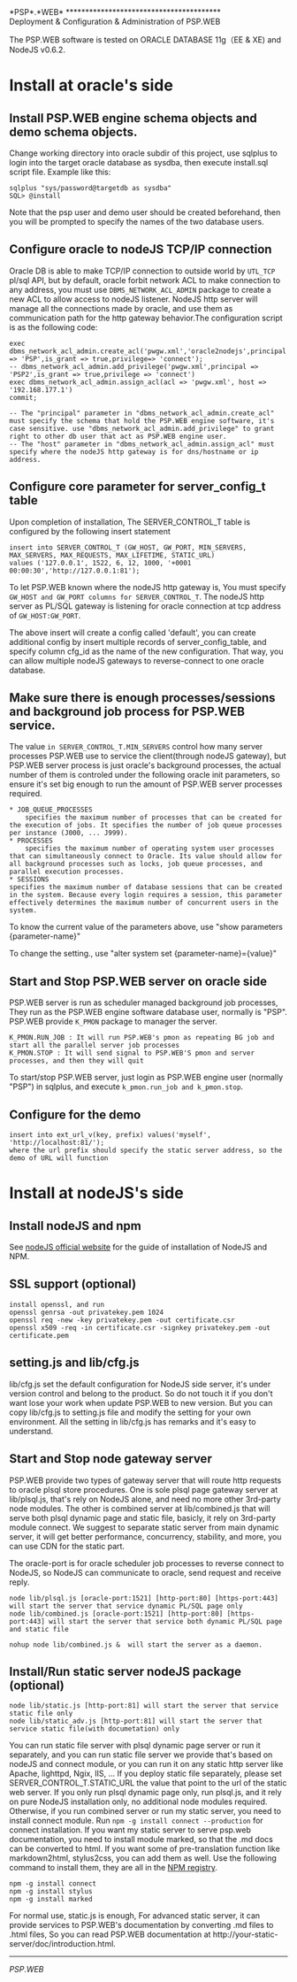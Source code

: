 <link type="text/css" rel="stylesheet" href="doc.css" />
<span class="psp_logo">*PSP*.*WEB*<span>
****************************************

<div id="title"> Deployment & Configuration & Administration of PSP.WEB  </div>

  The PSP.WEB software is tested on ORACLE DATABASE 11g（EE & XE) and NodeJS v0.6.2.

Install at oracle's side
===

## Install PSP.WEB engine schema objects and demo schema objects.

  Change working directory into oracle subdir of this project, use sqlplus to login into the target oracle database as sysdba, then execute install.sql script file. Example like this:

	sqlplus "sys/password@targetdb as sysdba"
	SQL> @install

  Note that the psp user and demo user should be created beforehand, then you will be prompted to specify the names of the two database users.

## Configure oracle to nodeJS TCP/IP connection

  Oracle DB is able to make TCP/IP connection to outside world by `UTL_TCP` pl/sql API, but by default, oracle forbit network ACL to make connection to any address, you must use `DBMS_NETWORK_ACL_ADMIN` package to create a new ACL to allow access to nodeJS listener. NodeJS http server will manage all the connections made by oracle, and use them as communication path for the http gateway behavior.The configuration script is as the following code:

	exec dbms_network_acl_admin.create_acl('pwgw.xml','oracle2nodejs',principal => 'PSP',is_grant => true,privilege=> 'connect');
	-- dbms_network_acl_admin.add_privilege('pwgw.xml',principal => 'PSP2',is_grant => true,privilege => 'connect')
	exec dbms_network_acl_admin.assign_acl(acl => 'pwgw.xml', host => '192.168.177.1')
	commit;
	
	-- The "principal" parameter in "dbms_network_acl_admin.create_acl" must specify the schema that hold the PSP.WEB engine software, it's case sensitive. use "dbms_network_acl_admin.add_privilege" to grant right to other db user that act as PSP.WEB engine user.
	-- The "host" parameter in "dbms_network_acl_admin.assign_acl" must specify where the nodeJS http gateway is for dns/hostname or ip address.

## Configure core parameter for **server\_config\_t** table

  Upon completion of installation, The SERVER\_CONTROL\_T table is configured by the following insert statement

	insert into SERVER_CONTROL_T (GW_HOST, GW_PORT, MIN_SERVERS, MAX_SERVERS, MAX_REQUESTS, MAX_LIFETIME, STATIC_URL)
	values ('127.0.0.1', 1522, 6, 12, 1000, '+0001 00:00:30','http://127.0.0.1:81');	

  To let PSP.WEB known where the nodeJS http gateway is, You must specify `GW_HOST and GW_PORT columns for SERVER_CONTROL_T`. The nodeJS http server as PL/SQL gateway is listening for oracle connection at tcp address of `GW_HOST:GW_PORT`.

  The above insert will create a config called 'default', you can create additional config by insert multiple records of server\_config\_table, and specify column cfg\_id as the name of the new configuration. That way, you can allow multiple nodeJS gateways to reverse-connect to one oracle database.


## Make sure there is enough processes/sessions and background job process for PSP.WEB service.

  The value `in SERVER_CONTROL_T.MIN_SERVERS` control how many server processes PSP.WEB use to service the client(through nodeJS gateway), but PSP.WEB server process is just oracle's background processes, the actual number of them is controled under the following oracle init parameters, so ensure it's set big enough to run the amount of PSP.WEB server processes required.

	* JOB_QUEUE_PROCESSES
		specifies the maximum number of processes that can be created for the execution of jobs. It specifies the number of job queue processes per instance (J000, ... J999). 
	* PROCESSES
		specifies the maximum number of operating system user processes that can simultaneously connect to Oracle. Its value should allow for all background processes such as locks, job queue processes, and parallel execution processes.
	* SESSIONS
	specifies the maximum number of database sessions that can be created in the system. Because every login requires a session, this parameter effectively determines the maximum number of concurrent users in the system.

  To know the current value of the parameters above, use "show parameters {parameter-name}"

  To change the setting., use "alter system set {parameter-name}={value}"
	
	

## Start and Stop PSP.WEB server on oracle side

  PSP.WEB server is run as scheduler managed background job processes, They run as the PSP.WEB engine software database user, normally is "PSP". PSP.WEB provide `K_PMON` package to manager the server.

	K_PMON.RUN_JOB : It will run PSP.WEB's pmon as repeating BG job and start all the parallel server job processes
	K_PMON.STOP : It will send signal to PSP.WEB'S pmon and server processes, and then they will quit

  To start/stop PSP.WEB server, just login as PSP.WEB engine user (normally "PSP") in sqlplus, and execute `k_pmon.run_job and k_pmon.stop`.


## Configure for the demo

	insert into ext_url_v(key, prefix) values('myself', 'http://localhost:81/');
	where the url prefix should specify the static server address, so the demo of URL will function
	
	
Install at nodeJS's side
===

## Install nodeJS and npm

  See [nodeJS official website](http://nodejs.org/#download) for the guide of installation of NodeJS and NPM.

## SSL support (optional)

	install openssl, and run
	openssl genrsa -out privatekey.pem 1024
	openssl req -new -key privatekey.pem -out certificate.csr
	openssl x509 -req -in certificate.csr -signkey privatekey.pem -out certificate.pem

## setting.js and lib/cfg.js

  lib/cfg.js set the default configuration for NodeJS side server, it's under version control and belong to the product.
So do not touch it if you don't want lose your work when update PSP.WEB to new version.
But you can copy lib/cfg.js to setting.js file and modify the setting for your own environment.
All the setting in lib/cfg.js has remarks and it's easy to understand.

## Start and Stop node gateway server

  PSP.WEB provide two types of gateway server that will route http requests to oracle plsql store procedures.
One is sole plsql page gateway server at lib/plsql.js, that's rely on NodeJS alone, and need no more other 3rd-party node modules.
The other is combined server at lib/combined.js that will serve both plsql dynamic page and static file, basicly, it rely on 3rd-party module connect.
We suggest to separate static server from main dynamic server, it will get better performance, concurrency, stability,
and more, you can use CDN for the static part.

  The oracle-port is for oracle scheduler job processes to reverse connect to NodeJS,
so NodeJS can communicate to oracle, send request and receive reply.

	node lib/plsql.js [oracle-port:1521] [http-port:80] [https-port:443] will start the server that service dynamic PL/SQL page only
	node lib/combined.js [oracle-port:1521] [http-port:80] [https-port:443] will start the server that service both dynamic PL/SQL page and static file
	
	nohup node lib/combined.js &  will start the server as a daemon.

## Install/Run static server nodeJS package (optional)


	node lib/static.js [http-port:81] will start the server that service static file only
	node lib/static_adv.js [http-port:81] will start the server that service static file(with documetation) only

  You can run static file server with plsql dynamic page server or run it separately,
and you can run static file server we provide that's based on nodeJS and connect module,
or you can run it on any static http server like Apache, lighttpd, Ngix, IIS, ...
If you deploy static file separately, please set SERVER\_CONTROL\_T.STATIC\_URL the value that point to the url of the static web server.
If you only run plsql dynamic page only, run plsql.js, and it rely on pure NodeJS installation only, no additional node modules required.
Otherwise, if you run combined server or run my static server, you need to install connect module.
Run `npm -g install connect --production` for connect installation.
If you want my static server to serve psp.web documentation, you need to install module marked, so that the .md docs can be converted to html.
If you want some of pre-translation function like markdown2html, stylus2css, you can add them as well. Use the following command to install them, they are all in the [NPM registry](http://search.npmjs.org/).

	npm -g install connect
	npm -g install stylus
	npm -g install marked

  For normal use, static.js is enough, For advanced static server, it can provide services to PSP.WEB's documentation by converting .md files to .html files, So you can read PSP.WEB documentation at http://your-static-server/doc/introduction.html.

**********************************************
<span class="psp_logo footer">*PSP*.*WEB*<span>